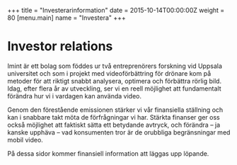 +++
title = "Investerarinformation"
date = 2015-10-14T00:00:00Z
weight = 80
[menu.main]
name = "Investera"
+++
# Investor relations

Imint är ett bolag som föddes ur två entreprenörers forskning vid Uppsala universitet och som i projekt med videoförbättring för drönare kom på metoder för att riktigt snabbt analysera, optimera och förbättra rörlig bild. Idag, efter flera år av utveckling, ser vi en reell möjlighet att fundamentalt förändra hur vi i vardagen kan använda video.  

Genom den förestående emissionen stärker vi vår finansiella ställning och kan i snabbare takt möta de förfrågningar vi har. Stärkta finanser ger oss också möjlighet att faktiskt sätta ett betydande avtryck, och förändra – ja kanske upphäva – vad konsumenten tror är de orubbliga begränsningar med mobil video.

På dessa sidor kommer finansiell information att läggas upp löpande.
